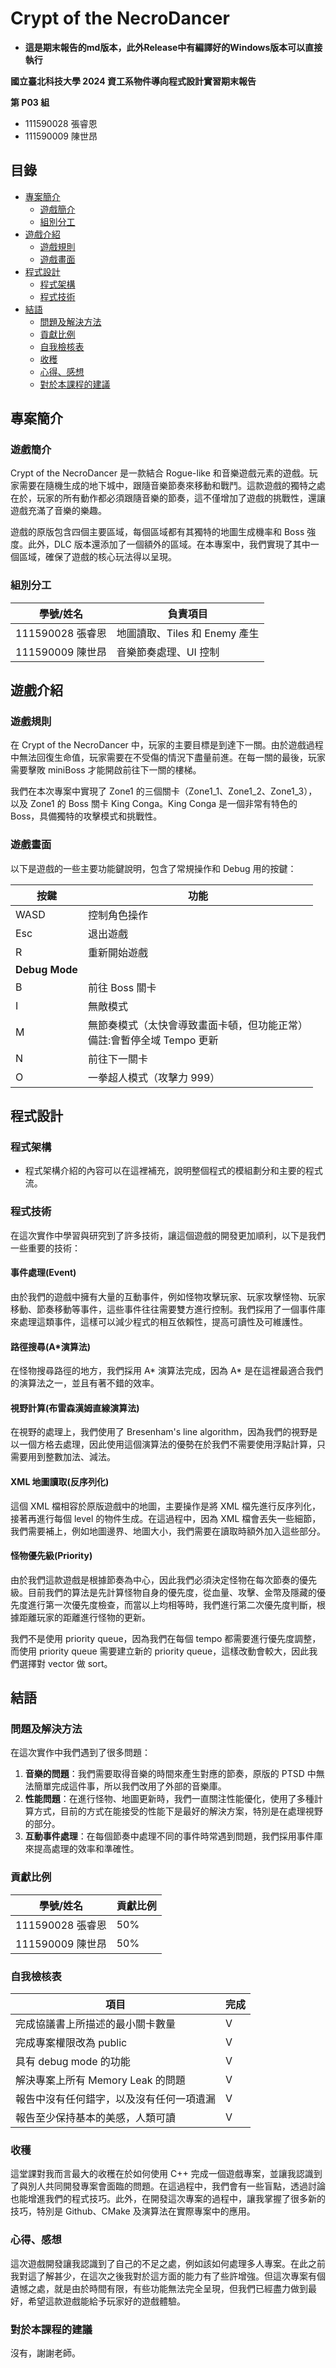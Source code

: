 # Crypt of the NecroDancer

* **這是期末報告的md版本，此外Release中有編譯好的Windows版本可以直接執行**

**國立臺北科技大學 2024 資工系物件導向程式設計實習期末報告**

**第 P03 組**

* 111590028 張睿恩
* 111590009 陳世昂

## 目錄

- [專案簡介](#專案簡介)
  - [遊戲簡介](#遊戲簡介)
  - [組別分工](#組別分工)
- [遊戲介紹](#遊戲介紹)
  - [遊戲規則](#遊戲規則)
  - [遊戲畫面](#遊戲畫面)
- [程式設計](#程式設計)
  - [程式架構](#程式架構)
  - [程式技術](#程式技術)
- [結語](#結語)
  - [問題及解決方法](#問題及解決方法)
  - [貢獻比例](#貢獻比例)
  - [自我檢核表](#自我檢核表)
  - [收穫](#收穫)
  - [心得、感想](#心得感想)
  - [對於本課程的建議](#對於本課程的建議)

## 專案簡介

### 遊戲簡介

Crypt of the NecroDancer 是一款結合 Rogue-like 和音樂遊戲元素的遊戲。玩家需要在隨機生成的地下城中，跟隨音樂節奏來移動和戰鬥。這款遊戲的獨特之處在於，玩家的所有動作都必須跟隨音樂的節奏，這不僅增加了遊戲的挑戰性，還讓遊戲充滿了音樂的樂趣。

遊戲的原版包含四個主要區域，每個區域都有其獨特的地圖生成機率和 Boss 強度。此外，DLC 版本還添加了一個額外的區域。在本專案中，我們實現了其中一個區域，確保了遊戲的核心玩法得以呈現。

### 組別分工

| 學號/姓名 | 負責項目 |
| -------- | -------- |
| 111590028 張睿恩 | 地圖讀取、Tiles 和 Enemy 產生 |
| 111590009 陳世昂 | 音樂節奏處理、UI 控制 |

## 遊戲介紹

### 遊戲規則

在 Crypt of the NecroDancer 中，玩家的主要目標是到達下一關。由於遊戲過程中無法回復生命值，玩家需要在不受傷的情況下盡量前進。在每一關的最後，玩家需要擊敗 miniBoss 才能開啟前往下一關的樓梯。

我們在本次專案中實現了 Zone1 的三個關卡（Zone1_1、Zone1_2、Zone1_3），以及 Zone1 的 Boss 關卡 King Conga。King Conga 是一個非常有特色的 Boss，具備獨特的攻擊模式和挑戰性。

### 遊戲畫面

以下是遊戲的一些主要功能鍵說明，包含了常規操作和 Debug 用的按鍵：

| 按鍵 | 功能 |
| ---- | ---- |
| WASD | 控制角色操作 |
| Esc  | 退出遊戲 |
| R    | 重新開始遊戲 |
| **Debug Mode** | |
| B    | 前往 Boss 關卡 |
| I    | 無敵模式 |
| M    | 無節奏模式（太快會導致畫面卡頓，但功能正常）<br>備註:會暫停全域 Tempo 更新 |
| N    | 前往下一關卡 |
| O    | 一拳超人模式（攻擊力 999） |

## 程式設計

### 程式架構

* 程式架構介紹的內容可以在這裡補充，說明整個程式的模組劃分和主要的程式流。

### 程式技術

在這次實作中學習與研究到了許多技術，讓這個遊戲的開發更加順利，以下是我們一些重要的技術：

#### 事件處理(Event)

由於我們的遊戲中擁有大量的互動事件，例如怪物攻擊玩家、玩家攻擊怪物、玩家移動、節奏移動等事件，這些事件往往需要雙方進行控制。我們採用了一個事件庫來處理這類事件，這樣可以減少程式的相互依賴性，提高可讀性及可維護性。

#### 路徑搜尋(A*演算法)

在怪物搜尋路徑的地方，我們採用 A* 演算法完成，因為 A* 是在這裡最適合我們的演算法之一，並且有著不錯的效率。

#### 視野計算(布雷森漢姆直線演算法)

在視野的處理上，我們使用了 Bresenham's line algorithm，因為我們的視野是以一個方格去處理，因此使用這個演算法的優勢在於我們不需要使用浮點計算，只需要用到整數加法、減法。

#### XML 地圖讀取(反序列化)

這個 XML 檔相容於原版遊戲中的地圖，主要操作是將 XML 檔先進行反序列化，接著再進行每個 level 的物件生成。在這過程中，因為 XML 檔會丟失一些細節，我們需要補上，例如地圖邊界、地圖大小，我們需要在讀取時額外加入這些部分。

#### 怪物優先級(Priority)

由於我們這款遊戲是根據節奏為中心，因此我們必須決定怪物在每次節奏的優先級。目前我們的算法是先計算怪物自身的優先度，從血量、攻擊、金幣及隱藏的優先度進行第一次優先度檢查，而當以上均相等時，我們進行第二次優先度判斷，根據距離玩家的距離進行怪物的更新。

我們不是使用 priority queue，因為我們在每個 tempo 都需要進行優先度調整，而使用 priority queue 需要建立新的 priority queue，這樣改動會較大，因此我們選擇對 vector 做 sort。

## 結語

### 問題及解決方法

在這次實作中我們遇到了很多問題：

1. **音樂的問題**：我們需要取得音樂的時間來產生對應的節奏，原版的 PTSD 中無法簡單完成這件事，所以我們改用了外部的音樂庫。
2. **性能問題**：在進行怪物、地圖更新時，我們一直關注性能優化，使用了多種計算方式，目前的方式在能接受的性能下是最好的解決方案，特別是在處理視野的部分。
3. **互動事件處理**：在每個節奏中處理不同的事件時常遇到問題，我們採用事件庫來提高處理的效率和準確性。

### 貢獻比例

| 學號/姓名 | 貢獻比例 |
| -------- | -------- |
| 111590028 張睿恩 | 50% |
| 111590009 陳世昂 | 50% |

### 自我檢核表

| 項目 | 完成 |
| ---- | ---- |
| 完成協議書上所描述的最小關卡數量 | V |
| 完成專案權限改為 public | V |
| 具有 debug mode 的功能 | V |
| 解決專案上所有 Memory Leak 的問題 | V |
| 報告中沒有任何錯字，以及沒有任何一項遺漏 | V |
| 報告至少保持基本的美感，人類可讀 | V |

### 收穫

這堂課對我而言最大的收穫在於如何使用 C++ 完成一個遊戲專案，並讓我認識到了與別人共同開發專案會面臨的問題。在這過程中，我們會有一些盲點，透過討論也能增進我們的程式技巧。此外，在開發這次專案的過程中，讓我掌握了很多新的技巧，特別是 Github、CMake 及演算法在實際專案中的應用。

### 心得、感想

這次遊戲開發讓我認識到了自己的不足之處，例如該如何處理多人專案。在此之前我對這了解甚少，在這次之後我對於這方面的能力有了些許增強。但這次專案有個遺憾之處，就是由於時間有限，有些功能無法完全呈現，但我們已經盡力做到最好，希望這款遊戲能給予玩家好的遊戲體驗。

### 對於本課程的建議

沒有，謝謝老師。

